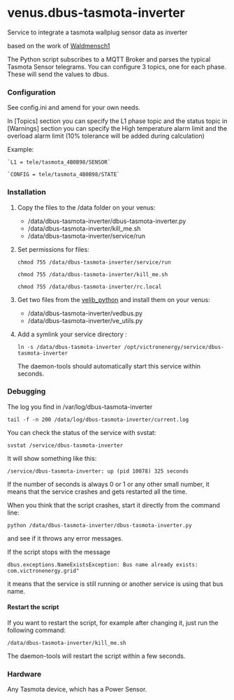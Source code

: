 # venus.dbus-tasmota-inverter
Service to integrate a tasmota wallplug sensor data as inverter

based on the work of [Waldmensch1](https://github.com/Waldmensch1/venus.dbus-tasmota-inverter)

The Python script subscribes to a MQTT Broker and parses the typical Tasmota Sensor telegrams. You can configure 3 topics, one for each phase. These will send the values to dbus.

### Configuration

See config.ini and amend for your own needs.

In [Topics] section you can specify the L1 phase topic and the status topic
in [Warnings] section you can specify the High temperature alarm limit and the overload alarm limit (10% tolerance will be added during calculation)

Example:

    `L1 = tele/tasmota_4B0B98/SENSOR`

    `CONFIG = tele/tasmota_4B0B98/STATE`

### Installation

1. Copy the files to the /data folder on your venus:

   - /data/dbus-tasmota-inverter/dbus-tasmota-inverter.py
   - /data/dbus-tasmota-inverter/kill_me.sh
   - /data/dbus-tasmota-inverter/service/run

2. Set permissions for files:

   `chmod 755 /data/dbus-tasmota-inverter/service/run`

   `chmod 755 /data/dbus-tasmota-inverter/kill_me.sh`

   `chmod 755 /data/dbus-tasmota-inverter/rc.local`

3. Get two files from the [velib_python](https://github.com/victronenergy/velib_python) and install them on your venus:

   - /data/dbus-tasmota-inverter/vedbus.py
   - /data/dbus-tasmota-inverter/ve_utils.py

4. Add a symlink your service directory :

   `ln -s /data/dbus-tasmota-inverter /opt/victronenergy/service/dbus-tasmota-inverter`

   The daemon-tools should automatically start this service within seconds.

### Debugging

The log you find in /var/log/dbus-tasmota-inverter

`tail -f -n 200 /data/log/dbus-tasmota-inverter/current.log`

You can check the status of the service with svstat:

`svstat /service/dbus-tasmota-inverter`

It will show something like this:

`/service/dbus-tasmota-inverter: up (pid 10078) 325 seconds`

If the number of seconds is always 0 or 1 or any other small number, it means that the service crashes and gets restarted all the time.

When you think that the script crashes, start it directly from the command line:

`python /data/dbus-tasmota-inverter/dbus-tasmota-inverter.py`

and see if it throws any error messages.

If the script stops with the message

`dbus.exceptions.NameExistsException: Bus name already exists: com.victronenergy.grid"`

it means that the service is still running or another service is using that bus name.

#### Restart the script

If you want to restart the script, for example after changing it, just run the following command:

`/data/dbus-tasmota-inverter/kill_me.sh`

The daemon-tools will restart the script within a few seconds.

### Hardware

Any Tasmota device, which has a Power Sensor.
